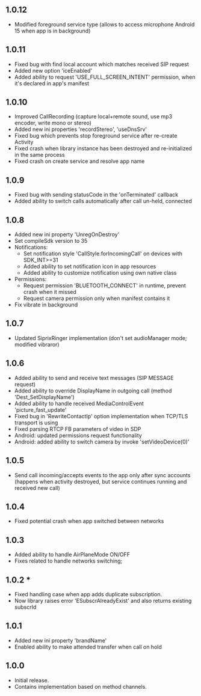 ## 1.0.12
- Modified foreground service type (allows to access microphone Android 15 when app is in background)

## 1.0.11
- Fixed bug with find local account which matches received SIP request
- Added new option 'iceEnabled'
- Added ability to request 'USE_FULL_SCREEN_INTENT' permission, when it's declared in app's manifest

## 1.0.10
- Improved CallRecording (capture local+remote sound, use mp3 encoder, write mono or stereo)
- Added new ini properties 'recordStereo', 'useDnsSrv'
- Fixed bug which prevents stop foreground service after re-create Activity
- Fixed crash when library instance has been destroyed and re-initialized in the same process
- Fixed crash on create service and resolve app name

## 1.0.9
- Fixed bug with sending statusCode in the 'onTerminated' callback
- Added ability to switch calls automatically after call un-held, connected

## 1.0.8
- Added new ini property 'UnregOnDestroy'
- Set compileSdk version to 35
- Notifications:
  * Set notification style 'CallStyle.forIncomingCall' on devices with SDK_INT>=31
  * Added ability to set notification icon in app resources
  * Added ability to customize notification using own native class
- Permissions:
  * Request permission 'BLUETOOTH_CONNECT' in runtime, prevent crash when it missed
  * Request camera permission only when manifest contains it
- Fix vibrate in background

## 1.0.7
- Updated SiprixRinger implementation (don't set audioManager mode; modified vibraror)

## 1.0.6
- Added ability to send and receive text messages (SIP MESSAGE request)
- Added ability to override DisplayName in outgoing call (method 'Dest_SetDisplayName')
- Added ability to handle received MediaControlEvent 'picture_fast_update'
- Fixed bug in 'RewriteContactIp' option implementation when TCP/TLS transport is using
- Fixed parsing RTCP FB parameters of video in SDP
- Android: updated permissions request functionality
- Android: added ability to switch camera by invoke 'setVideoDevice(0)'

## 1.0.5
* Send call incoming/accepts events to the app only after sync accounts
  (happens when activity destroyed, but service continues running and received new call)

## 1.0.4
* Fixed potential crash when app switched between networks 

## 1.0.3
* Added ability to handle AirPlaneMode ON/OFF
* Fixes related to handle networks switching; 

## 1.0.2 * 
* Fixed handling case when app adds duplicate subscription.
* Now library raises error 'ESubscrAlreadyExist' and also returns existing subscrId

## 1.0.1
* Added new ini property 'brandName'
* Enabled ability to make attended transfer when call on hold

## 1.0.0
* Initial release. 
* Contains implementation based on method channels.
